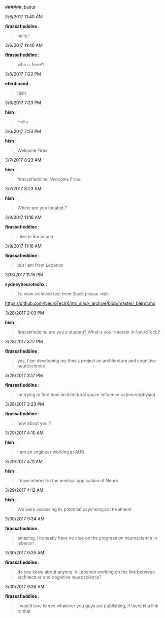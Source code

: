 ######_beirut

3/6/2017 11:40 AM

 **firassafieddine** :

 >hello !

3/6/2017 11:40 AM

 **firassafieddine** :

 >who is here!?

3/6/2017 7:22 PM

 **eferdinand** :

 >hish 

3/6/2017 7:23 PM

 **hish** :

 >Hello

3/6/2017 7:23 PM

 **hish** :

 >Welcome Firas

3/7/2017 8:23 AM

 **hish** :

 >firassafieddine: Welcome Firas.

3/7/2017 8:23 AM

 **hish** :

 >Where are you located ?

3/9/2017 11:16 AM

 **firassafieddine** :

 >I live in Barcelona

3/9/2017 11:16 AM

 **firassafieddine** :

 >but I am from Lebanon

3/13/2017 11:15 PM

 **sydneyneurotechx** :

 >To view archived text from Slack please visit:

> 
<https://github.com/NeuroTechX/ntx_slack_archive/blob/master/_beirut.md>

3/28/2017 2:03 PM

 **hish** :

 >firassafieddine are you a student? What is your interest in NeuroTech?

3/28/2017 3:17 PM

 **firassafieddine** :

 >yes, I am developing my thesis project on architecture and cognitive neuroscience

3/28/2017 3:17 PM

 **firassafieddine** :

 >im trying to find how architectural space influence us(neuro/physio)

3/28/2017 3:23 PM

 **firassafieddine** :

 >how about you ?

3/29/2017 4:10 AM

 **hish** :

 >I am an engineer working at AUB

3/29/2017 4:11 AM

 **hish** :

 >I have interest in the medical application of Neuro

3/29/2017 4:12 AM

 **hish** :

 >We were assessing its potential psychological treatment 

3/30/2017 9:34 AM

 **firassafieddine** :

 >amazing, i honestly have no clue on the progress on neuroscience in lebanon

3/30/2017 9:35 AM

 **firassafieddine** :

 >do you know about anyone in Lebanon working on the link between architecture and cognitive neuroscience?

3/30/2017 9:36 AM

 **firassafieddine** :

 >I would love to see whatever you guys are publishing, if there is a link to that


